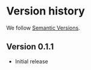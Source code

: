 # Version history

We follow [Semantic Versions](https://semver.org/).

## Version 0.1.1

- Initial release
